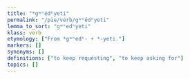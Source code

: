 ```yaml
---
title: "*gʷʰédʰyeti"
permalink: "/pie/verb/gʷʰédʰyeti"
lemma_to_sort: "gʷʰedʰyeti"
klass: verb
etymology: ["From *gʷʰedʰ- +‎ *-yeti."]
markers: []
synonyms: []
definitions: ["to keep requesting", "to keep asking for"]
topics: []
---
```

